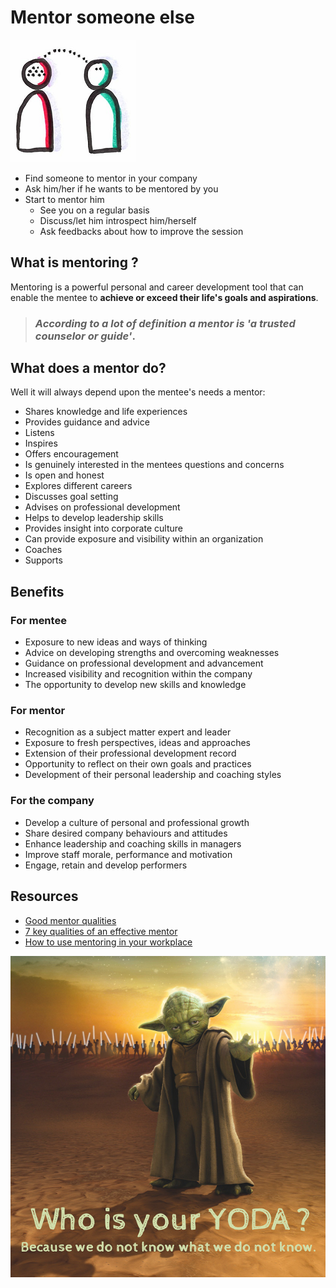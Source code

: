 # Mentor someone else
![Mentoring](images/mentoring.png)

* Find someone to mentor in your company
* Ask him/her if he wants to be mentored by you
* Start to mentor him
    * See you on a regular basis
    * Discuss/let him introspect him/herself
    * Ask feedbacks about how to improve the session

## What is mentoring ?
Mentoring is a powerful personal and career development tool that can enable the mentee to **achieve or exceed their life's goals and aspirations**.  
> ### *According to a lot of definition a mentor is **'a trusted counselor or guide'***. 

## What does a mentor do? 
Well it will always depend upon the mentee's needs a mentor:
* Shares knowledge and life experiences
* Provides guidance and advice
* Listens
* Inspires
* Offers encouragement
* Is genuinely interested in the mentees questions and concerns
* Is open and honest
* Explores different careers
* Discusses goal setting
* Advises on professional development
* Helps to develop leadership skills
* Provides insight into corporate culture
* Can provide exposure and visibility within an organization
* Coaches
* Supports

## Benefits
### **For mentee**
* Exposure to new ideas and ways of thinking
* Advice on developing strengths and overcoming weaknesses
* Guidance on professional development and advancement
* Increased visibility and recognition within the company
* The opportunity to develop new skills and knowledge

### **For mentor**
* Recognition as a subject matter expert and leader
* Exposure to fresh perspectives, ideas and approaches
* Extension of their professional development record
* Opportunity to reflect on their own goals and practices
* Development of their personal leadership and coaching styles

### **For the company**
* Develop a culture of personal and professional growth
* Share desired company behaviours and attitudes
* Enhance leadership and coaching skills in managers
* Improve staff morale, performance and motivation
* Engage, retain and develop performers

## Resources
* [Good mentor qualities](http://lrsuccess.com/qualities-good-mentor/)
* [7 key qualities of an effective mentor](https://www.inc.com/jayson-demers/7-key-qualities-of-an-effective-mentor.html)
* [How to use mentoring in your workplace](https://chronus.com/how-to-use-mentoring-in-your-workplace)

![Mentoring](images/mentoring1.png)